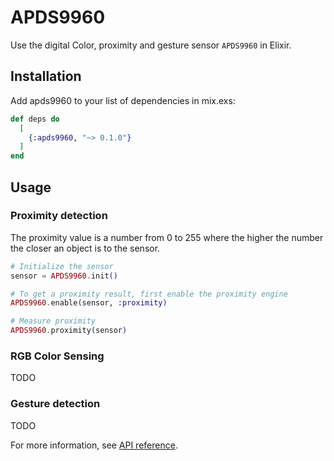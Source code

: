 # APDS9960

Use the digital Color, proximity and gesture sensor `APDS9960` in Elixir.
## Installation

Add apds9960 to your list of dependencies in mix.exs:

```elixir
def deps do
  [
    {:apds9960, "~> 0.1.0"}
  ]
end
```

## Usage

### Proximity detection

The proximity value is a number from 0 to 255 where the higher the number the closer an object is to the sensor.

```elixir
# Initialize the sensor
sensor = APDS9960.init()

# To get a proximity result, first enable the proximity engine
APDS9960.enable(sensor, :proximity)

# Measure proximity
APDS9960.proximity(sensor)
```

### RGB Color Sensing

TODO

### Gesture detection

TODO


For more information, see [API reference](https://hexdocs.pm/apds9960/api-reference.html).
